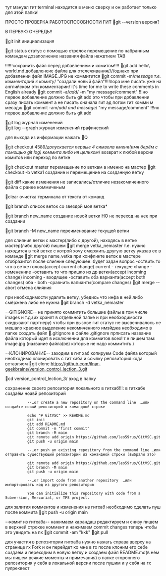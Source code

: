 тут мануал гит
terminal находится в меню сверху
и он работает только для этой папки!

ПРОСТО ПРОВЕРКА РАБОТОСПОСОБНОСТИ ГИТ
🤖️git --version   версия?

В ПЕРВУЮ ОЧЕРЕДЬ!!


🤖️git init        инициализация



🤖️git status      статус
   с помощью стрелок перемещение по набранным командам
   дозаполнение названия файла нажвтием TAB
   
   !!!!!!сохранить файл перед добавлением и комитом!!!!
🤖️git add hello\ world.md    добавленеие файла для отслеживания////однако при добавлении файл IMAGE.JPG не коммитится
🤖️git commit -m/*message т.е. комментарий к комиту*/ "создали новый файл"!!!!пора мне писать уже на английском эти комментарии/
                                                                          it's time for me to write these comments in English already
🤖️git commit -a/*add*/ -m "my message/comment"  !!!но первое добавление должно быть git add
это чтобы при добавлении сразу писать коммент а не писать сначала гит ад потом гит комми м месадж 
🤖️git commit -am/*add and message*/ "my message/comment"   !!!но первое добавление должно быть git add

                                                                           
🤖️git log    журнал изменений  
🤖️git log --graph   журнал изменений графический

 для выхода из информации нажать 🤖️Q

🤖️git checkout 4589/*допускается первые 4 символа имени(имя берём с помощью git log) коммита либо ия целиком*/    возврат к любой версии комитов или переход по ветке

🤖️git checkout master               перемещение по веткам а именно на мастер
🤖️git checkout -b vetka1    создание и перемещение на созданную ветку

🤖️git diff                  какие изменения не записались/отличие незакомиченного файла с ранее коммиченым

🤖️clear              очистка терминала от текста от команд

🤖️git branch    список веток cо звездой моя ветка*

🤖️git branch new_name создание новой ветки НО не переход на нее при создании

🤖️git branch -M new_name   переименование текущей ветки 

для слияния ветки с мастер(либо с другой), находясь в ветке мастер(либо другой) пишем
🤖️git merge vetka_nemaster т.е. нужно находится в той ветке с котрой хочу смержить другую ветку 
указав ее в команде 
🤖️git merge name_vetka
при конфликте веток в мастере отобразится после слияние следующее:
будет задан вопрос 
-оствить то что в ветке голова(accept current change) current - текущее change - измененние
-оставить то что пришло из др ветки(accept incoming change) incoming - входящее
-оставить оба варианта(accept both changes) оба - both
-сравнить вапианты(compare changes)
🤖️git merge --abort  отмена слияния

при необходимости удалить ветку, убедись что инфа в ней либо смёржена либо не нужна
🤖️git branch -d vetka_nemaster

--GITIGNORE--
не принято коммитить большие файлы в том числе images и т.д.(их хранят в отдельной папке и при необходимости скидывают партнеру)
 чтобы при вызове гит статус не высвечивалось не мешало красное выделение некомиченного имэйджа необходимо 
      в  папке создать файл 🤖️.gitignore
      в файле .gitignore прписать название файла который идет в исключении для коммитов всех!
      т.е пишем там: image.jpg (название файла(ов) которые не надо коммитить
      )

--КЛОНИРОВАНИЕ--
заходим в гит хаб копируем Code файла который необходимо клонировать с гит хаба и ссылку репозитория кода вставляем 
🤖️git clone https://github.com/ilnar-geekbrains/version_control_lection_3.git

🤖️cd version_control_lection_3/  вход в папку


сохранение своего репозитория локального в гитхаб!!!:
в гитхабе создаём ноавй репозиторий  

              --…or create a new repository on the command line  …или создайте новый репозиторий в командной строке

              echo "# GitVSC" >> README.md
              git init
              git add README.md
              git commit -m "first commit"
              git branch -M main
              git remote add origin https://github.com/leo59rus/GitVSC.git
              git push -u origin main

              --…or push an existing repository from the command line …или отправить существующий репозиторий из командной строки (выбрали это)

              git remote add origin https://github.com/leo59rus/GitVSC.git
              git branch -M main
              git push -u origin main

              --…or import code from another repository  …или импортировать код из другого репозитория

              You can initialize this repository with code from a Subversion, Mercurial, or TFS project.
 
для залития комментов и изменения нв гитхаб необходимо сделать пуш после коммита
🤖️git push -u origin main   

--комит из гитхаба--
нажимаем карандаш 
редактируем и 
снизу пишем в верхней строкее коммент и нажимаем commit changes
теперь
чтобы это увидеть на пк 
🤖️git commit -am "kkk"
🤖️git pull

для участия в репозитории гитхаба нужно нажать справа вверху на странице гх Fork и он перейдет ко мне в гх
после клоним его себе
создаем и переходим в новую ветку
 и создаем файл README.md(в нём мы пишем всякие моменты и примечания) в папке стороннего репозитория у себя в локальной версии
 после пушим
 и у себя на гх пулреквест
 
 
   
   

